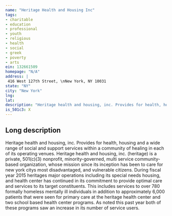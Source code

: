```yaml
---
name: "Heritage Health and Housing Inc"
tags:
- charitable
- education
- professional
- youth
- religious
- health
- social
- greek
- poverty
- arts
ein: 132661509
homepage: "N/A"
address: |
 416 West 127th Street, \nNew York, NY 10031
state: "NY"
city: "New York"
lng: 
lat: 
description: "Heritage health and housing, inc. Provides for health, housing and a wide range of social and support services within a community of healing in each of its operating venues. "
is_501c3: X
---
```


## Long description

Heritage health and housing, inc. Provides for health, housing and a wide range of social and support services within a community of healing in each of its operating venues. Heritage health and housing, inc. (heritage) is a private, 501(c)(3) nonprofit, minority-governed, multi service community-based organization, whose mission since its inception has been to care for new york citys most disadvantaged, and vulnerable citizens. During fiscal year 2015 heritages major operations including its special needs housing, and health center has continued in its commitment to provide optimal care and services to its target constituents. This includes services to over 780 formally homeless mentally ill individuals in addition to approximately 6,000 patients that were seen for primary care at the heritage health center and two school based health center programs. As noted this past year both of these programs saw an increase in its number of service users. 
